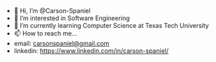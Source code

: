 - 👋 Hi, I’m @Carson-Spaniel
- 👀 I’m interested in Software Engineering
- 🌱 I’m currently learning Computer Science at Texas Tech University
- 📫 How to reach me...
-    email: carsonspaniel@gmail.com
-    linkedin: https://www.linkedin.com/in/carson-spaniel/

<!---
Carson-Spaniel/Carson-Spaniel is a ✨ special ✨ repository because its `README.md` (this file) appears on your GitHub profile.
You can click the Preview link to take a look at your changes.
--->
